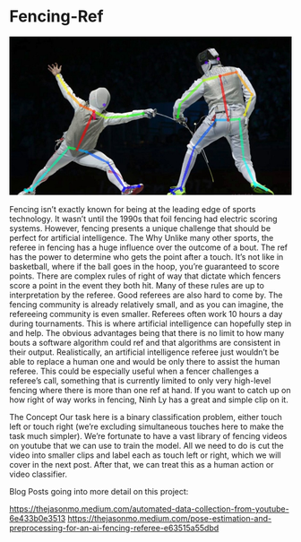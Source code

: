 # Fencing-Ref

![Cover](https://github.com/BANANAPEEL202/Fencing-Ref/blob/main/Fencing%20Pose.jpeg)

Fencing isn’t exactly known for being at the leading edge of sports technology. It wasn’t until the 1990s that foil fencing had electric scoring systems. However, fencing presents a unique challenge that should be perfect for artificial intelligence.
The Why
Unlike many other sports, the referee in fencing has a huge influence over the outcome of a bout. The ref has the power to determine who gets the point after a touch. It’s not like in basketball, where if the ball goes in the hoop, you’re guaranteed to score points. There are complex rules of right of way that dictate which fencers score a point in the event they both hit. Many of these rules are up to interpretation by the referee.
Good referees are also hard to come by. The fencing community is already relatively small, and as you can imagine, the refereeing community is even smaller. Referees often work 10 hours a day during tournaments.
This is where artificial intelligence can hopefully step in and help. The obvious advantages being that there is no limit to how many bouts a software algorithm could ref and that algorithms are consistent in their output. Realistically, an artificial intelligence referee just wouldn’t be able to replace a human one and would be only there to assist the human referee. This could be especially useful when a fencer challenges a referee’s call, something that is currently limited to only very high-level fencing where there is more than one ref at hand.
If you want to catch up on how right of way works in fencing, Ninh Ly has a great and simple clip on it.

The Concept
Our task here is a binary classification problem, either touch left or touch right (we’re excluding simultaneous touches here to make the task much simpler). We’re fortunate to have a vast library of fencing videos on youtube that we can use to train the model. All we need to do is cut the video into smaller clips and label each as touch left or right, which we will cover in the next post. After that, we can treat this as a human action or video classifier.

Blog Posts going into more detail on this project:

https://thejasonmo.medium.com/automated-data-collection-from-youtube-6e433b0e3513
https://thejasonmo.medium.com/pose-estimation-and-preprocessing-for-an-ai-fencing-referee-e63515a55dbd
